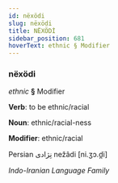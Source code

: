 ```yaml
---
id: nëxödi
slug: nëxödi
title: NËXÖDİ
sidebar_position: 681
hoverText: ethnic § Modifier
---
```


### nëxödi

*ethnic* **§** Modifier

**Verb**: to be ethnic/racial

**Noun**: ethnic/racial-ness

**Modifier**: ethnic/racial

Persian نِژادی nežâdi [ni.ʒɔ.d̪i]

*Indo-Iranian Language Family*